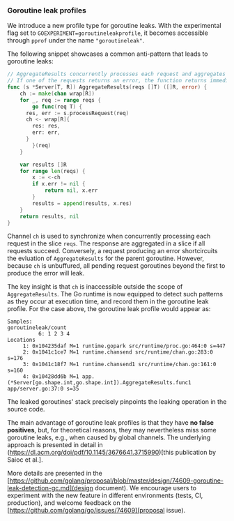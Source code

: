 ### Goroutine leak profiles

We introduce a new profile type for goroutine leaks. With the experimental flag set to `GOEXPERIMENT=goroutineleakprofile`, it becomes accessible through `pprof` under the name `"goroutineleak"`.

The following snippet showcases a common anti-pattern that leads to goroutine leaks:
```go
// AggregateResults concurrently processes each request and aggregates the results.
// If one of the requests returns an error, the function returns immediately with the error.
func (s *Server[T, R]) AggregateResults(reqs []T) ([]R, error) {
	ch := make(chan wrap[R])
	for _, req := range reqs {
		go func(req T) {
      res, err := s.processRequest(req)
      ch <- wrap[R]{
        res: res,
        err: err,
      }
		}(req)
	}

	var results []R
	for range len(reqs) {
		x := <-ch
		if x.err != nil {
			return nil, x.err
		}
		results = append(results, x.res)
	}
	return results, nil
}
```
Channel `ch` is used to synchronize when concurrently processing each request in the slice `reqs`.
The response are aggregated in a slice if all requests succeed.
Conversely, a request producing an error shortcircuits the evluation of `AggregateResults` for the parent goroutine.
However, because `ch` is unbuffured, all pending request goroutines beyond the first to produce
the error will leak.

The key insight is that `ch` is inaccessible outside the scope of `AggregateResults`.
The Go runtime is now equipped to detect such patterns as they occur at execution time,
and record them in the goroutine leak profile.
For the case above, the goroutine leak profile would appear as:
```
Samples:
goroutineleak/count
          6: 1 2 3 4
Locations
     1: 0x104235daf M=1 runtime.gopark src/runtime/proc.go:464:0 s=447
     2: 0x1041c1ce7 M=1 runtime.chansend src/runtime/chan.go:283:0 s=176
     3: 0x1041c18f7 M=1 runtime.chansend1 src/runtime/chan.go:161:0 s=160
     4: 0x10428dd6b M=1 app.(*Server[go.shape.int,go.shape.int]).AggregateResults.func1 app/server.go:37:0 s=35
```
The leaked goroutines' stack precisely pinpoints the leaking operation in the source code.

The main advantage of goroutine leak profiles is that they have **no false positives**, but, for theoretical reasons, they may nevertheless
miss some goroutine leaks, e.g., when caused by global channels.
The underlying approach is presented in detail in (https://dl.acm.org/doi/pdf/10.1145/3676641.3715990)[this publication by Saioc et al.].

More details are presented in the [https://github.com/golang/proposal/blob/master/design/74609-goroutine-leak-detection-gc.md](design document).
We encourage users to experiment with the new feature in different environments (tests, CI, production), and welcome feedback on the [https://github.com/golang/go/issues/74609](proposal issue).
